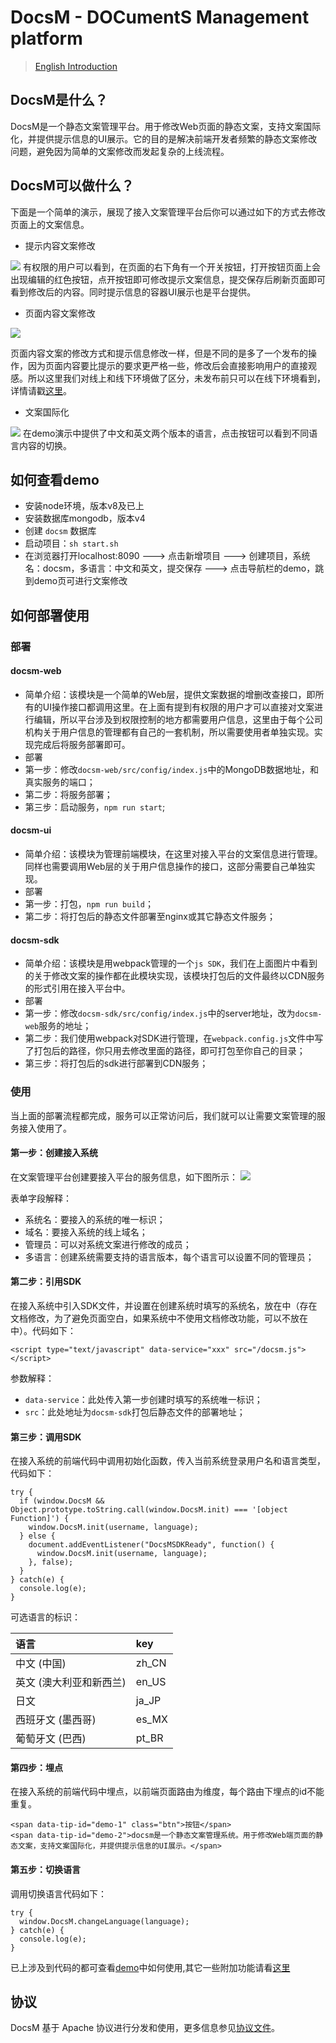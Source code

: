 # DocsM - DOCumentS Management platform

> [English Introduction](./README_en.md)

## DocsM是什么？
DocsM是一个静态文案管理平台。用于修改Web页面的静态文案，支持文案国际化，并提供提示信息的UI展示。它的目的是解决前端开发者频繁的静态文案修改问题，避免因为简单的文案修改而发起复杂的上线流程。
## DocsM可以做什么？
下面是一个简单的演示，展现了接入文案管理平台后你可以通过如下的方式去修改页面上的文案信息。
- 提示内容文案修改
<img src="./doc/static/tips.gif">
有权限的用户可以看到，在页面的右下角有一个开关按钮，打开按钮页面上会出现编辑的红色按钮，点开按钮即可修改提示文案信息，提交保存后刷新页面即可看到修改后的内容。同时提示信息的容器UI展示也是平台提供。

- 页面内容文案修改
<img src="./doc/static/docs.gif">

页面内容文案的修改方式和提示信息修改一样，但是不同的是多了一个发布的操作，因为页面内容要比提示的要求更严格一些，修改后会直接影响用户的直接观感。所以这里我们对线上和线下环境做了区分，未发布前只可以在线下环境看到，详情请戳[这里](./doc/onlineAndOffline)。

- 文案国际化
<img src="./doc/static/international.gif">
在demo演示中提供了中文和英文两个版本的语言，点击按钮可以看到不同语言内容的切换。

## 如何查看demo
- 安装node环境，版本v8及已上
- 安装数据库mongodb，版本v4
- 创建 `docsm` 数据库
- 启动项目：`sh start.sh`
- 在浏览器打开localhost:8090 ---> 点击新增项目 ---> 创建项目，系统名：docsm，多语言：中文和英文，提交保存 ---> 点击导航栏的demo，跳到demo页可进行文案修改

## 如何部署使用

### 部署

#### docsm-web 

- 简单介绍：该模块是一个简单的Web层，提供文案数据的增删改查接口，即所有的UI操作接口都调用这里。在上面有提到有权限的用户才可以直接对文案进行编辑，所以平台涉及到权限控制的地方都需要用户信息，这里由于每个公司机构关于用户信息的管理都有自己的一套机制，所以需要使用者单独实现。实现完成后将服务部署即可。
- 部署
- 第一步：修改`docsm-web/src/config/index.js`中的MongoDB数据地址，和真实服务的端口；
- 第二步：将服务部署；
- 第三步：启动服务，`npm run start`;
#### docsm-ui
- 简单介绍：该模块为管理前端模块，在这里对接入平台的文案信息进行管理。同样也需要调用Web层的关于用户信息操作的接口，这部分需要自己单独实现。
- 部署
- 第一步：打包，`npm run build`；
- 第二步：将打包后的静态文件部署至nginx或其它静态文件服务；
#### docsm-sdk
- 简单介绍：该模块是用webpack管理的一个`js SDK`，我们在上面图片中看到的关于修改文案的操作都在此模块实现，该模块打包后的文件最终以CDN服务的形式引用在接入平台中。
- 部署
- 第一步：修改`docsm-sdk/src/config/index.js`中的server地址，改为`docsm-web`服务的地址；
- 第二步：我们使用webpack对SDK进行管理，在`webpack.config.js`文件中写了打包后的路径，你只用去修改里面的路径，即可打包至你自己的目录；
- 第三步：将打包后的sdk进行部署到CDN服务；
### 使用
当上面的部署流程都完成，服务可以正常访问后，我们就可以让需要文案管理的服务接入使用了。
#### 第一步：创建接入系统

在文案管理平台创建要接入平台的服务信息，如下图所示：
<img src="./doc/static/createSystem.png">

表单字段解释：

- 系统名：要接入的系统的唯一标识；
- 域名：要接入系统的线上域名；
- 管理员：可以对系统文案进行修改的成员；
- 多语言：创建系统需要支持的语言版本，每个语言可以设置不同的管理员；

#### 第二步：引用SDK

在接入系统中引入SDK文件，并设置在创建系统时填写的系统名，放在<head>中（存在文档修改，为了避免页面空白，如果系统中不使用文档修改功能，可以不放在<head>中）。代码如下：
```
<script type="text/javascript" data-service="xxx" src="/docsm.js"></script>
```
参数解释：
- `data-service`：此处传入第一步创建时填写的系统唯一标识；
- `src`：此处地址为`docsm-sdk`打包后静态文件的部署地址；

#### 第三步：调用SDK

在接入系统的前端代码中调用初始化函数，传入当前系统登录用户名和语言类型，代码如下：
```
try {
  if (window.DocsM && Object.prototype.toString.call(window.DocsM.init) === '[object Function]') {
    window.DocsM.init(username, language);
  } else {
    document.addEventListener("DocsMSDKReady", function() {
      window.DocsM.init(username, language);
    }, false);
  }
} catch(e) {
  console.log(e);
}
```
可选语言的标识：

| 语言 | key |
| :------| :------ |
| 中文 (中国) |	zh_CN |
| 英文 (澳大利亚和新西兰) |	en_US |
| 日文 |	ja_JP |
| 西班牙文 (墨西哥) |	es_MX |
| 葡萄牙文 (巴西) |	pt_BR |


#### 第四步：埋点

在接入系统的前端代码中埋点，以前端页面路由为维度，每个路由下埋点的id不能重复。
```
<span data-tip-id="demo-1" class="btn">按钮</span>
<span data-tip-id="demo-2">docsm是一个静态文案管理系统。用于修改Web端页面的静态文案，支持文案国际化，并提供提示信息的UI展示。</span>
```
#### 第五步：切换语言

调用切换语言代码如下：
```
try {
  window.DocsM.changeLanguage(language);
} catch(e) {
  console.log(e);
}
```
已上涉及到代码的都可查看[demo](./demo/static/index.html)中如何使用,其它一些附加功能请看[这里](./doc/otherFUnc.md)

## 协议

DocsM 基于 Apache 协议进行分发和使用，更多信息参见[协议文件](./LICENSE)。 
